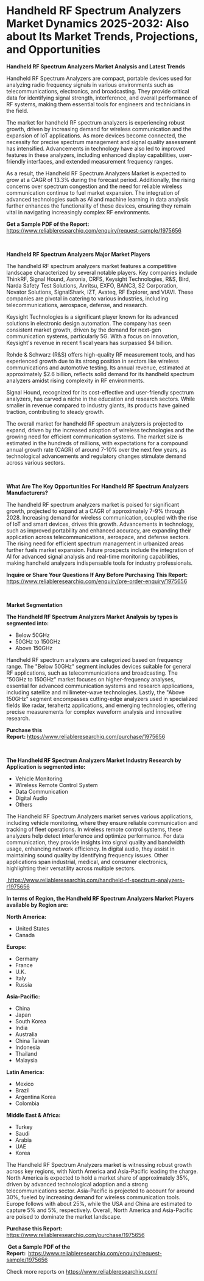 <p><h1>Handheld RF Spectrum Analyzers Market Dynamics 2025-2032: Also about Its Market Trends, Projections, and Opportunities</h1></p><p><strong>Handheld RF Spectrum Analyzers Market Analysis and Latest Trends</strong></p>
<p><p>Handheld RF Spectrum Analyzers are compact, portable devices used for analyzing radio frequency signals in various environments such as telecommunications, electronics, and broadcasting. They provide critical data for identifying signal strength, interference, and overall performance of RF systems, making them essential tools for engineers and technicians in the field.</p><p>The market for handheld RF spectrum analyzers is experiencing robust growth, driven by increasing demand for wireless communication and the expansion of IoT applications. As more devices become connected, the necessity for precise spectrum management and signal quality assessment has intensified. Advancements in technology have also led to improved features in these analyzers, including enhanced display capabilities, user-friendly interfaces, and extended measurement frequency ranges.</p><p>As a result, the Handheld RF Spectrum Analyzers Market is expected to grow at a CAGR of 13.3% during the forecast period. Additionally, the rising concerns over spectrum congestion and the need for reliable wireless communication continue to fuel market expansion. The integration of advanced technologies such as AI and machine learning in data analysis further enhances the functionality of these devices, ensuring they remain vital in navigating increasingly complex RF environments.</p></p>
<p><strong>Get a Sample PDF of the Report:&nbsp;</strong> <a href="https://www.reliableresearchiq.com/enquiry/request-sample/1975656?utm_campaign=3046&utm_medium=2&utm_source=Github&utm_content=ia&utm_term=06042025&utm_id=handheld-rf-spectrum-analyzers">https://www.reliableresearchiq.com/enquiry/request-sample/1975656</a></p>
<p>&nbsp;</p>
<p><strong>Handheld RF Spectrum Analyzers Major Market Players</strong></p>
<p><p>The handheld RF spectrum analyzers market features a competitive landscape characterized by several notable players. Key companies include ThinkRF, Signal Hound, Aaronia, CRFS, Keysight Technologies, R&S, Bird, Narda Safety Test Solutions, Anritsu, EXFO, BANC3, S2 Corporation, Novator Solutions, SignalShark, IZT, Avateq, RF Explorer, and VIAVI. These companies are pivotal in catering to various industries, including telecommunications, aerospace, defense, and research.</p><p>Keysight Technologies is a significant player known for its advanced solutions in electronic design automation. The company has seen consistent market growth, driven by the demand for next-gen communication systems, particularly 5G. With a focus on innovation, Keysight's revenue in recent fiscal years has surpassed $4 billion.</p><p>Rohde & Schwarz (R&S) offers high-quality RF measurement tools, and has experienced growth due to its strong position in sectors like wireless communications and automotive testing. Its annual revenue, estimated at approximately $2.6 billion, reflects solid demand for its handheld spectrum analyzers amidst rising complexity in RF environments.</p><p>Signal Hound, recognized for its cost-effective and user-friendly spectrum analyzers, has carved a niche in the education and research sectors. While smaller in revenue compared to industry giants, its products have gained traction, contributing to steady growth.</p><p>The overall market for handheld RF spectrum analyzers is projected to expand, driven by the increased adoption of wireless technologies and the growing need for efficient communication systems. The market size is estimated in the hundreds of millions, with expectations for a compound annual growth rate (CAGR) of around 7-10% over the next few years, as technological advancements and regulatory changes stimulate demand across various sectors.</p></p>
<p>&nbsp;</p>
<p><strong>What Are The Key Opportunities For Handheld RF Spectrum Analyzers Manufacturers?</strong></p>
<p><p>The handheld RF spectrum analyzers market is poised for significant growth, projected to expand at a CAGR of approximately 7-9% through 2028. Increasing demand for wireless communication, coupled with the rise of IoT and smart devices, drives this growth. Advancements in technology, such as improved portability and enhanced accuracy, are expanding their application across telecommunications, aerospace, and defense sectors. The rising need for efficient spectrum management in urbanized areas further fuels market expansion. Future prospects include the integration of AI for advanced signal analysis and real-time monitoring capabilities, making handheld analyzers indispensable tools for industry professionals.</p></p>
<p><strong>Inquire or Share Your Questions If Any Before Purchasing This Report:</strong> <a href="https://www.reliableresearchiq.com/enquiry/pre-order-enquiry/1975656?utm_campaign=3046&utm_medium=2&utm_source=Github&utm_content=ia&utm_term=06042025&utm_id=handheld-rf-spectrum-analyzers">https://www.reliableresearchiq.com/enquiry/pre-order-enquiry/1975656</a></p>
<p>&nbsp;</p>
<p><strong>Market Segmentation</strong></p>
<p><strong>The Handheld RF Spectrum Analyzers Market Analysis by types is segmented into:</strong></p>
<p><ul><li>Below 50GHz</li><li>50GHz to 150GHz</li><li>Above 150GHz</li></ul></p>
<p><p>Handheld RF spectrum analyzers are categorized based on frequency range. The "Below 50GHz" segment includes devices suitable for general RF applications, such as telecommunications and broadcasting. The "50GHz to 150GHz" market focuses on higher-frequency analyses, essential for advanced communication systems and research applications, including satellite and millimeter-wave technologies. Lastly, the "Above 150GHz" segment encompasses cutting-edge analyzers used in specialized fields like radar, terahertz applications, and emerging technologies, offering precise measurements for complex waveform analysis and innovative research.</p></p>
<p><strong>Purchase this Report:&nbsp;</strong><a href="https://www.reliableresearchiq.com/purchase/1975656?utm_campaign=3046&utm_medium=2&utm_source=Github&utm_content=ia&utm_term=06042025&utm_id=handheld-rf-spectrum-analyzers">https://www.reliableresearchiq.com/purchase/1975656</a></p>
<p>&nbsp;</p>
<p><strong>The Handheld RF Spectrum Analyzers Market Industry Research by Application is segmented into:</strong></p>
<p><ul><li>Vehicle Monitoring</li><li>Wireless Remote Control System</li><li>Data Communication</li><li>Digital Audio</li><li>Others</li></ul></p>
<p><p>The Handheld RF Spectrum Analyzers market serves various applications, including vehicle monitoring, where they ensure reliable communication and tracking of fleet operations. In wireless remote control systems, these analyzers help detect interference and optimize performance. For data communication, they provide insights into signal quality and bandwidth usage, enhancing network efficiency. In digital audio, they assist in maintaining sound quality by identifying frequency issues. Other applications span industrial, medical, and consumer electronics, highlighting their versatility across multiple sectors.</p></p>
<p><a href="https://www.reliableresearchiq.com/handheld-rf-spectrum-analyzers-r1975656?utm_campaign=3046&utm_medium=2&utm_source=Github&utm_content=ia&utm_term=06042025&utm_id=handheld-rf-spectrum-analyzers">&nbsp;https://www.reliableresearchiq.com/handheld-rf-spectrum-analyzers-r1975656</a></p>
<p><strong>In terms of Region, the Handheld RF Spectrum Analyzers Market Players available by Region are:</strong></p>
<p>
    <p> <strong> North America: </strong>
        <ul>
            <li>United States</li>
            <li>Canada</li>
        </ul>
        </p> 
    <p> <strong> Europe: </strong>
        <ul>
            <li>Germany</li>
            <li>France</li>
            <li>U.K.</li>
            <li>Italy</li>
            <li>Russia</li>
        </ul>
        </p> 
    <p> <strong> Asia-Pacific: </strong>
        <ul>
            <li>China</li>
            <li>Japan</li>
            <li>South Korea</li>
            <li>India</li>
            <li>Australia</li>
            <li>China Taiwan</li>
            <li>Indonesia</li>
            <li>Thailand</li>
            <li>Malaysia</li>
        </ul>
        </p> 
    <p> <strong> Latin America: </strong>
        <ul>
            <li>Mexico</li>
            <li>Brazil</li>
            <li>Argentina Korea</li>
            <li>Colombia</li>
        </ul>
        </p> 
    <p> <strong> Middle East & Africa: </strong>
        <ul>
            <li>Turkey</li>
            <li>Saudi</li>
            <li>Arabia</li>
            <li>UAE</li>
            <li>Korea</li>
        </ul>
    </p>
    </p>
<p><p>The Handheld RF Spectrum Analyzers market is witnessing robust growth across key regions, with North America and Asia-Pacific leading the charge. North America is expected to hold a market share of approximately 35%, driven by advanced technological adoption and a strong telecommunications sector. Asia-Pacific is projected to account for around 30%, fueled by increasing demand for wireless communication tools. Europe follows with about 25%, while the USA and China are estimated to capture 5% and 5%, respectively. Overall, North America and Asia-Pacific are poised to dominate the market landscape.</p></p>
<p><strong>Purchase this Report: </strong><a href="https://www.reliableresearchiq.com/purchase/1975656?utm_campaign=3046&utm_medium=2&utm_source=Github&utm_content=ia&utm_term=06042025&utm_id=handheld-rf-spectrum-analyzers">https://www.reliableresearchiq.com/purchase/1975656</a></p>
<p>&nbsp;<strong>Get a Sample PDF of the Report:&nbsp;&nbsp;</strong><a href="https://www.reliableresearchiq.com/enquiry/request-sample/1975656?utm_campaign=3046&utm_medium=2&utm_source=Github&utm_content=ia&utm_term=06042025&utm_id=handheld-rf-spectrum-analyzers">https://www.reliableresearchiq.com/enquiry/request-sample/1975656</a></p>
<p><strong></strong></p>
<p>Check more reports on <a href="https://www.reliableresearchiq.com/?utm_campaign=3046&utm_medium=2&utm_source=Github&utm_content=ia&utm_term=06042025&utm_id=handheld-rf-spectrum-analyzers">https://www.reliableresearchiq.com/</a></p>